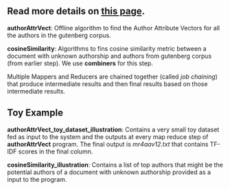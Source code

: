 
## Read more details on [this page](https://gurumulay.github.io/datascience/datascience-4/).

**authorAttrVect**: Offline algorithm to find the Author Attribute Vectors for all the authors in the gutenberg corpus.

**cosineSimilarity**: Algorithms to fins cosine similarity metric between a document with unknown authorship and authors from gutenberg corpus (from earlier step). We use **combiners** for this step.

Multiple Mappers and Reducers are chained together (called *job* *chaining*) that produce intermediate results and then final results based on those intermediate results.


## Toy Example
**authorAttrVect_toy_dataset_illustration**: Contains a very small toy dataset fed as input to the system and the outputs at every map reduce step of **authorAttrVect** program. The final output is *mr4aav12.txt* that contains TF-IDF scores in the final column.

**cosineSimilarity_illustration**: Contains a list of top authors that might be the potential authors of a document with unknown authorship provided as a input to the program.
